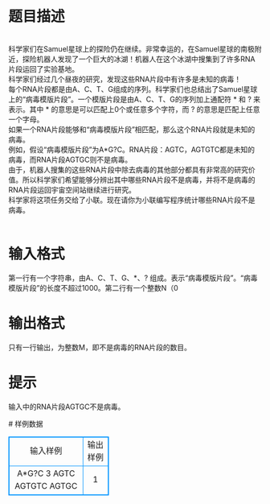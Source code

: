 # 

 
 # 题目描述 
<p>
<br>科学家们在Samuel星球上的探险仍在继续。非常幸运的，在Samuel星球的南极附近，探险机器人发现了一个巨大的冰湖！机器人在这个冰湖中搜集到了许多RNA片段运回了实验基地。<br>科学家们经过几个昼夜的研究，发现这些RNA片段中有许多是未知的病毒！<br>每个RNA片段都是由A、C、T、G组成的序列。科学家们也总结出了Samuel星球上的“病毒模版片段”。一个模版片段是由A、C、T、G的序列加上通配符 * 和 ? 来表示。其中 * 的意思是可以匹配上0个或任意多个字符，而 ? 的意思是匹配上任意一个字母。<br>如果一个RNA片段能够和“病毒模版片段”相匹配，那么这个RNA片段就是未知的病毒。<br>例如，假设“病毒模版片段”为A*G?C。RNA片段：AGTC，AGTGTC都是未知的病毒，而RNA片段AGTGC则不是病毒。<br>由于，机器人搜集的这些RNA片段中除去病毒的其他部分都具有非常高的研究价值。所以科学家们希望能够分辨出其中哪些RNA片段不是病毒，并将不是病毒的RNA片段运回宇宙空间站继续进行研究。<br>科学家将这项任务交给了小联。现在请你为小联编写程序统计哪些RNA片段不是病毒。<br><br></p> 

 
 # 输入格式 
<p>
第一行有一个字符串，由A、C、T、G、*、? 组成。表示“病毒模版片段”。“病毒模版片段”的长度不超过1000。第二行有一个整数N（0<N<500），表示机器人搜集到的RNA片段的数目。随后的N行，每一行有一个字符串，由A、C、T、G组成，表示一个RNA片段。每个RNA片段的长度不超过500。注意：“病毒模版片段”和RNA片段的长度都至少为1。<br><br></p> 

 
 # 输出格式 
<p>
只有一行输出，为整数M，即不是病毒的RNA片段的数目。<br></p> 

 
 # 提示 
<p>
输入中的RNA片段AGTGC不是病毒。<br></p> 
# 样例数据
<style>
        table,table tr th, table tr td { border:1px solid #0094ff; }
        table { width: 200px; min-height: 25px; line-height: 25px; text-align: center; border-collapse: collapse;}   
    </style>
<table>
	<tr>
		<td>输入样例</td>
		<td>输出样例</td>
	</tr>
<tr><td>A*G?C
3
AGTC
AGTGTC
AGTGC
</td><td>    1</td></tr></table>
